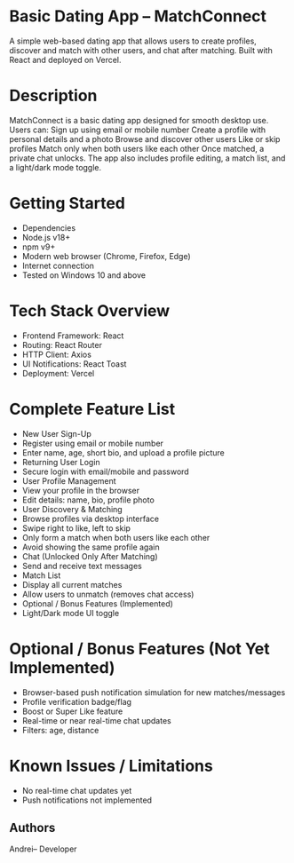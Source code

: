 # Basic Dating App – MatchConnect
A simple web-based dating app that allows users to create profiles, discover and match with other users, and chat after matching. Built with React and deployed on Vercel.
# Description
MatchConnect is a basic dating app designed for smooth desktop use.
Users can:
Sign up using email or mobile number
Create a profile with personal details and a photo
Browse and discover other users
Like or skip profiles
Match only when both users like each other
Once matched, a private chat unlocks. The app also includes profile editing, a match list, and a light/dark mode toggle.

# Getting Started
* Dependencies
* Node.js v18+
* npm v9+
* Modern web browser (Chrome, Firefox, Edge)
* Internet connection
* Tested on Windows 10 and above

# Tech Stack Overview
* Frontend Framework: React
* Routing: React Router
* HTTP Client: Axios
* UI Notifications: React Toast
* Deployment: Vercel

# Complete Feature List
* New User Sign-Up
* Register using email or mobile number
* Enter name, age, short bio, and upload a profile picture
* Returning User Login
* Secure login with email/mobile and password
* User Profile Management
* View your profile in the browser
* Edit details: name, bio, profile photo
* User Discovery & Matching
* Browse profiles via desktop interface
* Swipe right to like, left to skip
* Only form a match when both users like each other
* Avoid showing the same profile again
* Chat (Unlocked Only After Matching)
* Send and receive text messages
* Match List
* Display all current matches
* Allow users to unmatch (removes chat access)
* Optional / Bonus Features (Implemented)
* Light/Dark mode UI toggle

# Optional / Bonus Features (Not Yet Implemented)
* Browser-based push notification simulation for new matches/messages
* Profile verification badge/flag
* Boost or Super Like feature
* Real-time or near real-time chat updates
* Filters: age, distance

# Known Issues / Limitations
* No real-time chat updates yet
* Push notifications not implemented

## Authors
Andrei– Developer 